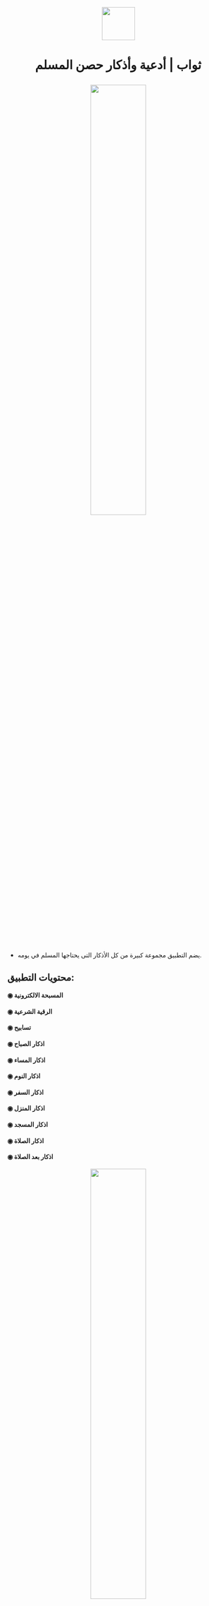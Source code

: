 <p align="center">
  <img src="https://walid-fekry.com/img/thawab/logo.png" width="75" height="75" align=”middle”/>
</p>

<h1><p align="center"> ثواب | أدعية وأذكار حصن المسلم </p></h1>


<p align="center">
  <img src="https://walid-fekry.com/img/thawab/screen_1.png" width="50%" height="50%" align=”middle”>
</p>

- يضم التطبيق مجموعة كبيرة من كل الأذكار التى يحتاجها المسلم في يومه.


## محتويات التطبيق:
#### ◉ المسبحة الالكترونية
#### ◉ الرقية الشرعية
#### ◉ تسابيح
#### ◉ اذكار الصباح
#### ◉ اذكار المساء
#### ◉ اذكار النوم
#### ◉ اذكار السفر
#### ◉ اذكار المنزل
#### ◉ اذكار المسجد
#### ◉ اذكار الصلاة
#### ◉ اذكار بعد الصلاة


<p align="center">
  <img src="https://walid-fekry.com/img/thawab/screen_2.png" width="50%" height="50%" align=”middle”>
</p>

#### التطبيق قيد التطوير وسيتم إضافة المزيد من المزايا قريبًا، يمكن للجميع المساعدة في تطوير التطبيق.


## روابط لتحميل التطبيق :
 - [للأندرويد](https://play.google.com/store/apps/details?id=com.App.Thwaap) 
 - [للهواوي](https://appgallery.huawei.com/#/app/C102854345)
-  [للسامسونج](https://galaxystore.samsung.com/detail/com.App.Thwaap) 


# Walid Fekry
